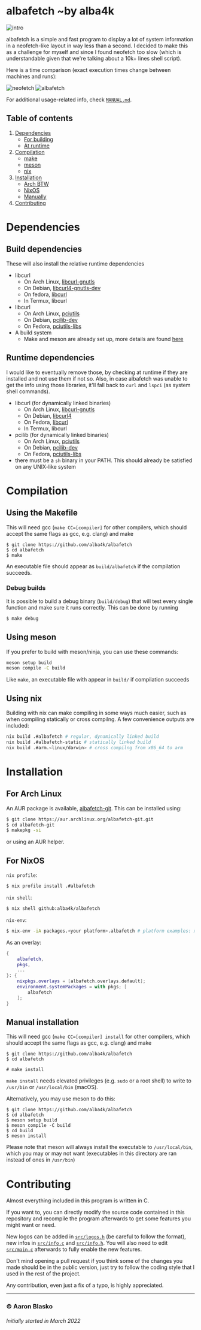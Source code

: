 # albafetch ~by alba4k

![intro](images/albafetch.png)

albafetch is a simple and fast program to display a lot of system information in a neofetch-like layout in way less than a second. I decided to make this as a challenge for myself and since I found neofetch too slow (which is understandable given that we're talking about a 10k+ lines shell script).

Here is a time comparison (exact execution times change between machines and runs):

![neofetch](images/time_neofetch.png)
![albafetch](images/time_albafetch.png)

For additional usage-related info, check [`MANUAL.md`](MANUAL.md).

## Table of contents
1. [Dependencies](#dependencies)
	* [For building](#build-dependencies)
	* [At runtime](#runtime-dependencies)
2. [Compilation](#compilation)
	* [make](#using-the-makefile)
	* [meson](#using-meson)
	* [nix](#using-nix)
3. [Installation](#installation)
	* [Arch BTW](#for-arch-linux)
	* [NixOS](#for-nixos)
	* [Manually](#manual-installation)
4. [Contributing](#contributing)
	


# Dependencies

## Build dependencies
These will also install the relative runtime dependencies

* libcurl
	- On Arch Linux, [libcurl-gnutls](https://archlinux.org/packages/core/x86_64/libcurl-gnutls)
	- On Debian, [libcurl4-gnutls-dev](https://packages.debian.org/stretch/libcurl4-gnutls-dev)
	- On fedora, [libcurl](https://packages.fedoraproject.org/pkgs/curl/libcurl)
	- In Termux, libcurl
* libcurl
	- On Arch Linux, [pciutils](https://archlinux.org/packages/core/x86_64/pciutils)
	- On Debian, [pcilib-dev](https://packages.debian.org/buster/libpci-dev)
	- On Fedora, [pciutils-libs](https://packages.fedoraproject.org/pkgs/pciutils/pciutils-libs)
* A build system
	- Make and meson are already set up, more details are found [here](#compilation)

## Runtime dependencies
I would like to eventually remove those, by checking at runtime if they are installed and not use them if not so.
Also, in case albafetch was unable to get the info using those libraries, it'll fall back to `curl` and `lspci` (as system shell commands).

* libcurl (for dynamically linked binaries)
	- On Arch Linux, [libcurl-gnutls](https://archlinux.org/packages/core/x86_64/libcurl-gnutls)	
	- On Debian, [libcurl4](https://packages.debian.org/buster/libcurl4)
	- On Fedora, [libcurl](https://packages.fedoraproject.org/pkgs/curl/libcurl)
	- In Termux, libcurl
* pcilib (for dynamically linked binaries)
	- On Arch Linux, [pciutils](https://archlinux.org/packages/core/x86_64/pciutils)
	- On Debian, [pcilib-dev](https://packages.debian.org/buster/libpci3)
	- On Fedora, [pciutils-libs](https://packages.fedoraproject.org/pkgs/pciutils/pciutils-libs)
* there must be a `sh` binary in your PATH. This should already be satisfied on any UNIX-like system

# Compilation

## Using the Makefile

This will need gcc (`make CC=[compiler]` for other compilers, which should accept the same flags as gcc, e.g. clang) and make

```shell
$ git clone https://github.com/alba4k/albafetch
$ cd albafetch
$ make
```

An executable file should appear as `build/albafetch` if the compilation succeeds.

### Debug builds
It is possible to build a debug binary (`build/debug`) that will test every single function and make sure it runs correctly. This can be done by running

```sh
$ make debug
```

## Using meson

If you prefer to build with meson/ninja, you can use these commands:

```sh
meson setup build
meson compile -C build
```

Like `make`, an executable file with appear in `build/` if compilation succeeds

## Using nix

Building with nix can make compiling in some ways much easier, such as when compiling statically
or cross compilng. A few convenience outputs are included:

```sh
nix build .#albafetch # regular, dynamically linked build
nix build .#albafetch-static # statically linked build
nix build .#arm.<linux/darwin> # cross compilng from x86_64 to arm
```

# Installation

## For Arch Linux
An AUR package is available, [albafetch-git](https://aur.archlinux.org/packages/albafetch-git).
This can be installed using:
```sh
$ git clone https://aur.archlinux.org/albafetch-git.git
$ cd albafetch-git
$ makepkg -si
```
or using an AUR helper.

## For NixOS

`nix profile`:

```sh
$ nix profile install .#albafetch
```

`nix shell`:

```sh
$ nix shell github:alba4k/albafetch
```

`nix-env`:

```sh
$ nix-env -iA packages.<your platform>.albafetch # platform examples: x86_64-linux, aarch64-linux, aarch64-darwin
```

As an overlay:

```nix
{
	albafetch,
	pkgs,
	...
}: {
	nixpkgs.overlays = [albafetch.overlays.default];
	environment.systemPackages = with pkgs; [
		albafetch
	];
}
```

## Manual installation

This will need gcc (`make CC=[compiler] install` for other compilers, which should accept the same flags as gcc, e.g. clang) and make

```
$ git clone https://github.com/alba4k/albafetch
$ cd albafetch

# make install
```

`make install` needs elevated privileges (e.g. `sudo` or a root shell) to write to `/usr/bin` or `/usr/local/bin` (macOS).

Alternatively, you may use meson to do this:

```
$ git clone https://github.com/alba4k/albafetch
$ cd albafetch
$ meson setup build
$ meson compile -C build
$ cd build
$ meson install
```

Please note that meson will always install the executable to `/usr/local/bin`, which you may or may not want (executables in this directory are ran instead of ones in `/usr/bin`)

# Contributing

Almost everything included in this program is written in C.

If you want to, you can directly modify the source code contained in this repository and recompile the program afterwards to get some features you might want or need.

New logos can be added in [`src/logos.h`](src/logos.h) (be careful to follow the format), new infos in [`src/info.c`](src/info.c) and [`src/info.h`](src/info.h). You will also need to edit [`src/main.c`](src/main.c) afterwards to fully enable the new features.

Don't mind opening a pull request if you think some of the changes you made should be in the public version, just try to follow the coding style that I used in the rest of the project.

Any contribution, even just a fix of a typo, is highly appreciated.

---

### © Aaron Blasko

###### Initially started in March 2022
